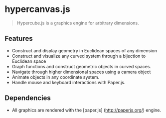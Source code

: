 hypercanvas.js
==============
> Hypercube.js is a graphics engine for arbitrary dimensions.


Features
--------
- Construct and display geometry in Euclidean spaces of any dimension
- Construct and visualize any curved system through a bijection to Euclidean space
- Graph functions and construct geometric objects in curved spaces.
- Navigate through higher dimensional spaces using a camera object
- Animate objects in any coordinate system. 
- Handle mouse and keyboard interactions with Paper.js. 

Dependencies
------------
- All graphics are rendered with the [paper.js] (http://paperjs.org/) engine. 